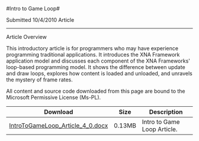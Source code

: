 #Intro to Game Loop#

Submitted
10/4/2010
Article

---

Article Overview

This introductory article is for programmers who may have experience programming traditional applications. It introduces the XNA Framework application model and discusses each component of the XNA Frameworks' loop-based programming model. It shows the difference between update and draw loops, explores how content is loaded and unloaded, and unravels the mystery of frame rates.

All content and source code downloaded from this page are bound to the Microsoft Permissive License (Ms-PL).



Download | Size | Description
---|---|---|
[IntroToGameLoop_Article_4_0.docx](https://github.com/kniEngine/XNAGameStudio/blob/main/Documents/IntroToGameLoop_Article_4_0.docx?raw=true) | 0.13MB | Intro to Game Loop Article. 